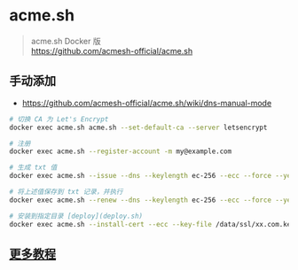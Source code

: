 # acme.sh

> acme.sh Docker 版   
https://github.com/acmesh-official/acme.sh

## 手动添加

- https://github.com/acmesh-official/acme.sh/wiki/dns-manual-mode

```sh
# 切换 CA 为 Let's Encrypt
docker exec acme.sh acme.sh --set-default-ca --server letsencrypt

# 注册
docker exec acme.sh --register-account -m my@example.com

# 生成 txt 值
docker exec acme.sh --issue --dns --keylength ec-256 --ecc --force --yes-I-know-dns-manual-mode-enough-go-ahead-please -d xx.com -d *.xx.com

# 将上述值保存到 txt 记录，并执行
docker exec acme.sh --renew --dns --keylength ec-256 --ecc --force --yes-I-know-dns-manual-mode-enough-go-ahead-please -d xx.com -d *.xx.com

# 安装到指定目录 [deploy](deploy.sh)
docker exec acme.sh --install-cert --ecc --key-file /data/ssl/xx.com.key --fullchain-file /data/ssl/xx.com.fullchain.cer -d xx.com
```

## [更多教程](https://forum.idev.top/d/525)

